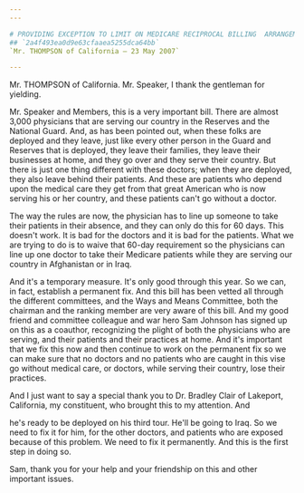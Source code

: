 ```yaml
---
---

# PROVIDING EXCEPTION TO LIMIT ON MEDICARE RECIPROCAL BILLING  ARRANGEMENTS
## `2a4f493ea0d9e63cfaaea5255dca64bb`
`Mr. THOMPSON of California — 23 May 2007`

---
```



Mr. THOMPSON of California. Mr. Speaker, I thank the gentleman for 
yielding.

Mr. Speaker and Members, this is a very important bill. There are 
almost 3,000 physicians that are serving our country in the Reserves 
and the National Guard. And, as has been pointed out, when these folks 
are deployed and they leave, just like every other person in the Guard 
and Reserves that is deployed, they leave their families, they leave 
their businesses at home, and they go over and they serve their 
country. But there is just one thing different with these doctors; when 
they are deployed, they also leave behind their patients. And these are 
patients who depend upon the medical care they get from that great 
American who is now serving his or her country, and these patients 
can't go without a doctor.

The way the rules are now, the physician has to line up someone to 
take their patients in their absence, and they can only do this for 60 
days. This doesn't work. It is bad for the doctors and it is bad for 
the patients. What we are trying to do is to waive that 60-day 
requirement so the physicians can line up one doctor to take their 
Medicare patients while they are serving our country in Afghanistan or 
in Iraq.



And it's a temporary measure. It's only good through this year. So we 
can, in fact, establish a permanent fix. And this bill has been vetted 
all through the different committees, and the Ways and Means Committee, 
both the chairman and the ranking member are very aware of this bill. 
And my good friend and committee colleague and war hero Sam Johnson has 
signed up on this as a coauthor, recognizing the plight of both the 
physicians who are serving, and their patients and their practices at 
home. And it's important that we fix this now and then continue to work 
on the permanent fix so we can make sure that no doctors and no 
patients who are caught in this vise go without medical care, or 
doctors, while serving their country, lose their practices.

And I just want to say a special thank you to Dr. Bradley Clair of 
Lakeport, California, my constituent, who brought this to my attention. 
And


he's ready to be deployed on his third tour. He'll be going to Iraq. So 
we need to fix it for him, for the other doctors, and patients who are 
exposed because of this problem. We need to fix it permanently. And 
this is the first step in doing so.

Sam, thank you for your help and your friendship on this and other 
important issues.
